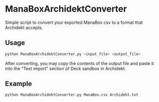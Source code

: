 # ManaBoxArchidektConverter
 Simple script to convert your exported ManaBox csv to a format that Archidekt accepts.

## Usage

```bash
python ManaBoxArchidektConverter.py <input_file> <output_file>
```
After converting, you may copy the contents of the output file and paste it into the "Text import" section of Deck sandbox in Archidekt.

## Example

```bash
python ManaBoxArchidektConverter.py ManaBox.csv Archidekt.txt
```
